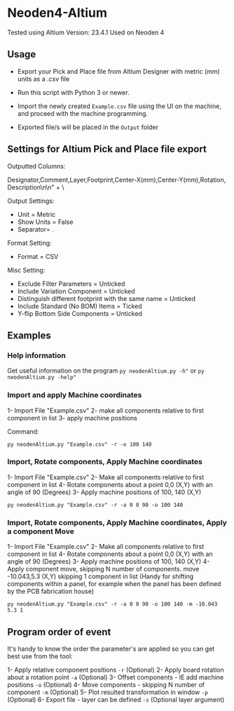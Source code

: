 
# Neoden4-Altium
Tested using Altium Version: 23.4.1
Used on Neoden 4

## Usage

- Export your Pick and Place file from Altium Designer with metric (mm) units as a .csv file

- Run this script with Python 3 or newer.

- Import the newly created ```Example.csv``` file using the UI on the machine, and proceed with the machine programming.
- Exported file/s will be placed in the `Output` folder

## Settings for Altium Pick and Place file export

Outputted Columns:

Designator,Comment,Layer,Footprint,Center-X(mm),Center-Y(mm),Rotation, Description\n\n" + \

Output Settings:

 - Unit = Metric
 - Show Units = False
 - Separator= .

Format Setting:
 - Format = CSV

Misc Setting:

 - Exclude Filter Parameters = Unticked
 - Include Variation Component = Unticked
 - Distinguish different footprint with the same name = Unticked 
 - Include Standard (No BOM) Items = Ticked 
 - Y-flip Bottom Side Components = Unticked


  

## Examples

### Help information
Get useful information on the program
```py neodenAltium.py -h"```
or
```py neodenAltium.py -help"```

  

### Import and apply Machine coordinates

1- Import File "Example.csv"
2- make all components relative to first component in list
3- apply machine positions

Command:

```py neodenAltium.py "Example.csv" -r -o 100 140```

  

### Import, Rotate components, Apply Machine coordinates

1- Import File "Example.csv"
2- Make all components relative to first component in list
4- Rotate components about a point 0,0 (X,Y) with an angle of 90 (Degrees)
3- Apply machine positions of 100, 140 (X,Y)

```py neodenAltium.py "Example.csv" -r -a 0 0 90 -o 100 140 ```

### Import, Rotate components, Apply Machine coordinates, Apply a component Move

1- Import File "Example.csv"
2- Make all components relative to first component in list
4- Rotate components about a point 0,0 (X,Y) with an angle of 90 (Degrees)
3- Apply machine positions of 100, 140 (X,Y)
4- Apply component move, skipping N number of components. move -10.043,5.3 (X,Y) skipping 1 component in list (Handy for shifting components within a panel, for example when the panel has been defined by the PCB fabrication house)

```py neodenAltium.py "Example.csv" -r -a 0 0 90 -o 100 140 -m -10.043 5.3 1```


## Program order of event

It's handy to know the order the parameter's are applied so you can get best use from the tool:

1- Apply relative component positions `-r` (Optional)
2- Apply board rotation about a rotation point `-a` (Optional)
3- Offset components - IE add machine positions `-o` (Optional)
4- Move components - skipping N number of component `-m` (Optional)
5- Plot resulted transformation in window `-p` (Optional)
6- Export file - layer can be defined `-s` (Optional layer argument)